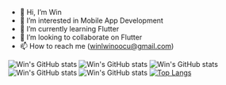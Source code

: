 - 👋 Hi, I’m Win
- 👀 I’m interested in Mobile App Development
- 🌱 I’m currently learning Flutter
- 💞️ I’m looking to collaborate on Flutter
- 📫 How to reach me (winlwinoocu@gmail.com)

![Win's GitHub stats](https://github-readme-stats.vercel.app/api?username=wincherry&&show_icons=true&theme=dark&count_private=true)
![Win's GitHub stats](https://github-readme-stats.vercel.app/api?username=wincherry&&show_icons=true&theme=gruvbox&count_private=true)
![Win's GitHub stats](https://github-readme-stats.vercel.app/api?username=wincherry&&show_icons=true&theme=tokyonight&count_private=true)
![Win's GitHub stats](https://github-readme-stats.vercel.app/api?username=wincherry&&show_icons=true&theme=onedark&count_private=true)
![Win's GitHub stats](https://github-readme-stats.vercel.app/api?username=wincherry&&show_icons=true&theme=cobalt&count_private=true)
[![Top Langs](https://github-readme-stats.vercel.app/api/top-langs/?username=wincherry&layout=compact)](https://github.com/anuraghazra/github-readme-stats)

<!---
Win-Lwin-Oo/Win-Lwin-Oo is a ✨ special ✨ repository because its `README.md` (this file) appears on your GitHub profile.
You can click the Preview link to take a look at your changes.
--->
